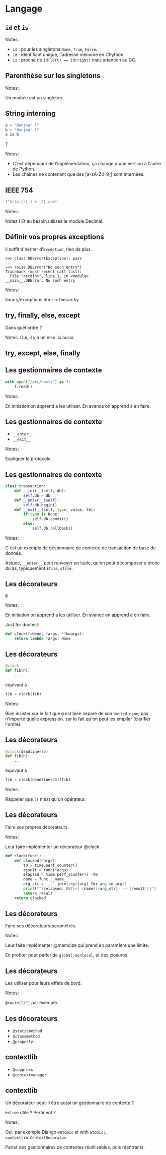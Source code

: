 # Langage

## `id` et `is`

Notes:

- `is` : pour les singletons `None`, `True`, `False`.
- `id` : identifiant unique, l'adresse mémoire en CPython.
- `is` : proche de `id(left) == id(right)` mais attention au GC.


## Parenthèse sur les singletons

Notes:

Un module est un singleton.


## String interning

```python
a = "Bonjour !"
b = "Bonjour !"
a is b
```

?

Notes:

- C'est dépendant de l'implémentation, ça change d'une version à l'autre de Python.
- Les chaînes ne contenant que des [a-zA-Z0-9_] sont internées.


## IEEE 754

```python
f"http://{.1 + .2}.com"
```

Notes:

Notez ! Et au besoin utilisez le module Decimal.


## Définir vos propres exceptions

Il suffit d'hériter d'`Exception`, rien de plus.

```
>>> class DBError(Exception): pass
...
>>> raise DBError("No such entry")
Traceback (most recent call last):
  File "<stdin>", line 1, in <module>
__main__.DBError: No such entry
```

Notes:

library/exceptions.html → hierarchy


## try, finally, else, except

Dans quel ordre ?

Notes: Oui, il y a un else ici aussi.


## try, except, else, finally

## Les gestionnaires de contexte

```python
with open("/etc/hosts") as f:
    f.read()
```

Notes:

En initiation on apprend a les utiliser.
En avancé on apprend à en faire.


## Les gestionnaires de contexte

- ``__enter__``
- ``__exit__``


Notes:

Expliquer le protocole.


## Les gestionnaires de contexte

```python
class transaction:
    def __init__(self, db):
        self.db = db
    def __enter__(self):
        self.db.begin()
    def __exit__(self, type, value, tb):
        if type is None:
            self.db.commit()
        else:
            self.db.rollback()
```

Notes:

C'est un exemple de gestionnaire de contexte de transaction de base de donnée.

Astuce, `__enter__` peut renvoyer un tuple, qu'on peut décomposer à
droite du as, typiquement `ifile`, `ofile`.


## Les décorateurs

`@`

Notes:

En initiation on apprend a les utiliser.
En avancé on apprend à en faire.


Just for doctest:
```python
def clock(f=None, *args, **kwargs):
    return lambda *args: None
```

## Les décorateurs

```python
@clock
def fib(n):
    ...
```

équivaut à

```python
fib = clock(fib)
```

Notes:

Bien insister sur le fait que `@` est bien séparé de son
`dotted_name`, pas n'importe quelle expression.  sur le fait qu'on
peut les empiler (clarifier l'ordre).


## Les décorateurs

```python
@clock(deadline=10)
def fib(n):
    ...
```

équivaut à

```python
fib = clock(deadline=10)(fib)
```

Notes:

Rappeler que `()` n'est qu'un opérateur.


## Les décorateurs

Faire ses propres décorateurs.

Notes:

Leur faire implémenter un décorateur @clock.
```python
def clock(func):
    def clocked(*args):
        t0 = time.perf_counter()
        result = func(*args)
        elapsed = time.perf_counter() -t0
        name = func.__name__
        arg_str = ', '.join(repr(arg) for arg in args)
        print(f"[{elapsed:.08f}s] {name}({arg_str}) -> {result!r}")
        return result
    return clocked
```


## Les décorateurs

Faire ses décorateurs paramétrés.

Notes:

Leur faire implémenter @memoize qui prend en paramètre une limite.

En profiter pour parler de `global`, `nonlocal`, et des closures.


## Les décorateurs

Les utiliser pour leurs effets de bord.

Notes:

`@route("/")` par exemple.


## Les décorateurs

- `@staticmethod`
- `@classmethod`
- `@property`


## contextlib

- `@suppress`
- `@contextmanager`


## contextlib

Un décorateur peut-il être aussi un gestionnaire de contexte ?

Est-ce utile ? Pertinent ?

Notes:

Oui, par exemple Django `@atomic` et with `atomic:`, `contextlib.ContextDecorator`.

Parler des gestionnaires de contextes réutilisables, puis réentrants.
